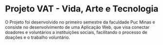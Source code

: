 # Projeto VAT - Vida, Arte e Tecnologia
O Projeto foi desenvolvido no primeiro semestre da faculdade Puc Minas e consiste no desenvolvimento de uma Aplicação Web, que visa conectar doadores e voluntários a instituições sociais, facilitando o processo de doações e o trabalho voluntário.
